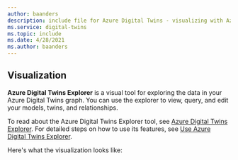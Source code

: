 ```yaml
---
author: baanders
description: include file for Azure Digital Twins - visualizing with Azure Digital Twins Explorer
ms.service: digital-twins
ms.topic: include
ms.date: 4/28/2021
ms.author: baanders
---
```


## Visualization

**Azure Digital Twins Explorer** is a visual tool for exploring the data in your Azure Digital Twins graph. You can use the explorer to view, query, and edit your models, twins, and relationships.

To read about the Azure Digital Twins Explorer tool, see [Azure Digital Twins Explorer](../articles/digital-twins/concepts-azure-digital-twins-explorer.md). For detailed steps on how to use its features, see [Use Azure Digital Twins Explorer](../articles/digital-twins/how-to-use-azure-digital-twins-explorer.md).

Here's what the visualization looks like: